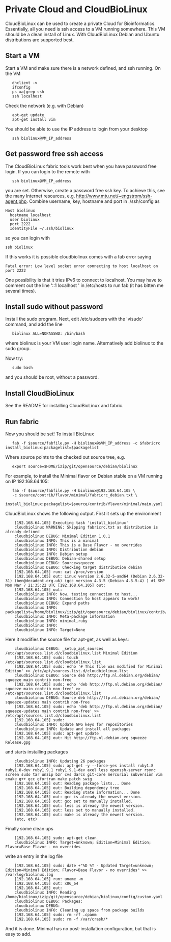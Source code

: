 # Private Cloud and CloudBioLinux

CloudBioLinux can be used to create a private Cloud for
Bioinformatics. Essentially, all you need is ssh access to a VM
running somewhere. This VM should be a clean install of Linux.  With
CloudBioLinux Debian and Ubuntu distributions are supported best.

## Start a VM

Start a VM and make sure there is a network defined, and ssh running.
On the VM

       dhclient -v
       ifconfig
       ps xa|grep ssh
       ssh localhost

Check the network (e.g. with Debian)

       apt-get update
       apt-get install vim

You should be able to use the IP address to login from your desktop

       ssh biolinux@VM_IP_address

## Get password free ssh access

The CloudBioLinux fabric tools work best when you have password free
login. If you can login to the remote with

       ssh biolinux@VM_IP_address

you are set. Otherwise, create a password free ssh key. To achieve this, see
the many Internet resources, e.g.  http://www.mtu.net/~engstrom/ssh-agent.php.
Combine username, key, hostname and port in ./ssh/config as

    Host biolinux
      hostname localhost
      user biolinux
      port 2222
      IdentityFile ~/.ssh/biolinux

so you can login with

    ssh biolinux

If this works it is possible cloudbiolinux comes with a fab error saying

    Fatal error: Low level socket error connecting to host localhost on port 2222

One possibility is that it tries IPv6 to connect to localhost. You may have
to comment out the line '::1 localhost ' in /etc/hosts to run fab (it has bitten
me several times).

## Install sudo without password

Install the sudo program. Next, edit /etc/sudoers with the 'visudo'
command, and add the line

       biolinux ALL=NOPASSWD: /bin/bash

where biolinux is your VM user login name. Alternatively add biolinux to the sudo
group.

Now try:

       sudo bash

and you should be root, without a password.

## Install CloudBioLinux

See the README for installing CloudBioLinux and fabric.

## Run fabric

Now you should be set! To install BioLinux

       fab -f $source/fabfile.py -H biolinux@$VM_IP_address -c $fabricrc install_biolinux:packagelist=$packagelist

Where source points to the checked out source tree, e.g.

       export source=$HOME/izip/git/opensource/debian/biolinux

For example, to install the Minimal flavor on Debian stable on a VM
running on IP 192.168.64.105:

       fab -f $source/fabfile.py -H biolinux@192.168.64.105 \
       -c $source/contrib/flavor/minimal/fabricrc_debian.txt \
       install_biolinux:packagelist=$source/contrib/flavor/minimal/main.yaml

CloudBioLinux shows the following output. First it sets up the
environment

        [192.168.64.105] Executing task 'install_biolinux'
        cloudbiolinux WARNING: Skipping fabricrc.txt as distribution is already defined
        cloudbiolinux DEBUG: Minimal Edition 1.0.1
        cloudbiolinux INFO: This is a minimal
        cloudbiolinux INFO: This is a Base Flavor - no overrides
        cloudbiolinux INFO: Distribution debian
        cloudbiolinux INFO: Debian setup
        cloudbiolinux DEBUG: Debian-shared setup
        cloudbiolinux DEBUG: Source=squeeze
        cloudbiolinux DEBUG: Checking target distribution debian
        [192.168.64.105] run: cat /proc/version
        [192.168.64.105] out: Linux version 2.6.32-5-amd64 (Debian 2.6.32-31) (ben@decadent.org.uk) (gcc version 4.3.5 (Debian 4.3.5-4) ) #1 SMP Mon Mar 7 21:35:22 UTC [192.168.64.105] out:
        [192.168.64.105] out:
        cloudbiolinux INFO: Now, testing connection to host...
        cloudbiolinux INFO: Connection to host appears to work!
        cloudbiolinux DEBUG: Expand paths
        cloudbiolinux INFO: packagelist=/home/biolinux/izip/git/opensource/debian/biolinux/contrib/flavor/minimal/main.yaml
        cloudbiolinux INFO: Meta-package information
        cloudbiolinux INFO: minimal,ruby
        cloudbiolinux INFO:
        cloudbiolinux INFO: Target=None

Here it modifies the source file for apt-get, as well as keys:

        cloudbiolinux DEBUG: _setup_apt_sources /etc/apt/sources.list.d/cloudbiolinux.list Minimal Edition
        [192.168.64.105] sudo: touch /etc/apt/sources.list.d/cloudbiolinux.list
        [192.168.64.105] sudo: echo '# This file was modified for Minimal Edition' >> /etc/apt/sources.list.d/cloudbiolinux.list
        cloudbiolinux DEBUG: Source deb http://ftp.nl.debian.org/debian/ squeeze main contrib non-free
        [192.168.64.105] sudo: echo 'deb http://ftp.nl.debian.org/debian/ squeeze main contrib non-free' >> /etc/apt/sources.list.d/cloudbiolinux.list
        cloudbiolinux DEBUG: Source deb http://ftp.nl.debian.org/debian/ squeeze-updates main contrib non-free
        [192.168.64.105] sudo: echo 'deb http://ftp.nl.debian.org/debian/ squeeze-updates main contrib non-free' >> /etc/apt/sources.list.d/cloudbiolinux.list
        [192.168.64.105] sudo:
        cloudbiolinux INFO: Update GPG keys for repositories
        cloudbiolinux INFO: Update and install all packages
        [192.168.64.105] sudo: apt-get update
        [192.168.64.105] out: Hit http://ftp.nl.debian.org squeeze Release.gpg

and starts installing packages

        cloudbiolinux INFO: Updating 26 packages
        [192.168.64.105] sudo: apt-get -y --force-yes install ruby1.8 ruby1.8-dev ruby1.9.1 ruby1.9.1-dev axel less openssh-server rsync screen sudo tar unzip bzr cvs darcs git-core mercurial subversion vim cmake g++ gcc gfortran make patch swig
        [192.168.64.105] out: Reading package lists... Done
        [192.168.64.105] out: Building dependency tree
        [192.168.64.105] out: Reading state information... Done
        [192.168.64.105] out: gcc is already the newest version.
        [192.168.64.105] out: gcc set to manually installed.
        [192.168.64.105] out: less is already the newest version.
        [192.168.64.105] out: less set to manually installed.
        [192.168.64.105] out: make is already the newest version.
        (etc, etc)

Finally some clean ups

        [192.168.64.105] sudo: apt-get clean
        cloudbiolinux INFO: Target=unknown; Edition=Minimal Edition; Flavor=Base Flavor - no overrides

write an entry in the log file

        [192.168.64.105] sudo: date +"%D %T - Updated Target=unknown; Edition=Minimal Edition; Flavor=Base Flavor - no overrides" >> /var/log/biolinux.log
        [192.168.64.105] run: uname -m
        [192.168.64.105] out: x86_64
        [192.168.64.105] out:
        cloudbiolinux INFO: Reading /home/biolinux/izip/git/opensource/debian/biolinux/config/custom.yaml
        cloudbiolinux DEBUG: Packages:
        cloudbiolinux DEBUG:
        cloudbiolinux INFO: Cleaning up space from package builds
        [192.168.64.105] sudo: rm -rf .cpanm
        [192.168.64.105] sudo: rm -f /var/crash/*

And it is done. Minimal has no post-installation configuration, but
that is easy to add.

